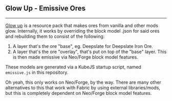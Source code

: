 
## Glow Up - Emissive Ores 

---

[Glow up](https://www.curseforge.com/minecraft/texture-packs/glow-up) is a resource pack that makes ores from vanilla and other mods glow. Internally, it works by overriding the block model .json for said ores and rebuilding them to consist of the following:

1. A layer that's the ore "base", eg. Deepslate for Deepslate Iron Ore.
2. A layer that's the ore "overlay", that's put on top of the "base" layer. This is then made emissive via Neo/Forge block model features.

These models are generated via a KubeJS startup script, named `emissive.js` in this repository. 

Oh yeah, this only works on Neo/Forge, by the way. There are many other alternatives to this that work with Fabric by using external libraries/mods, but this is completely dependent on Neo/Forge block model features.
